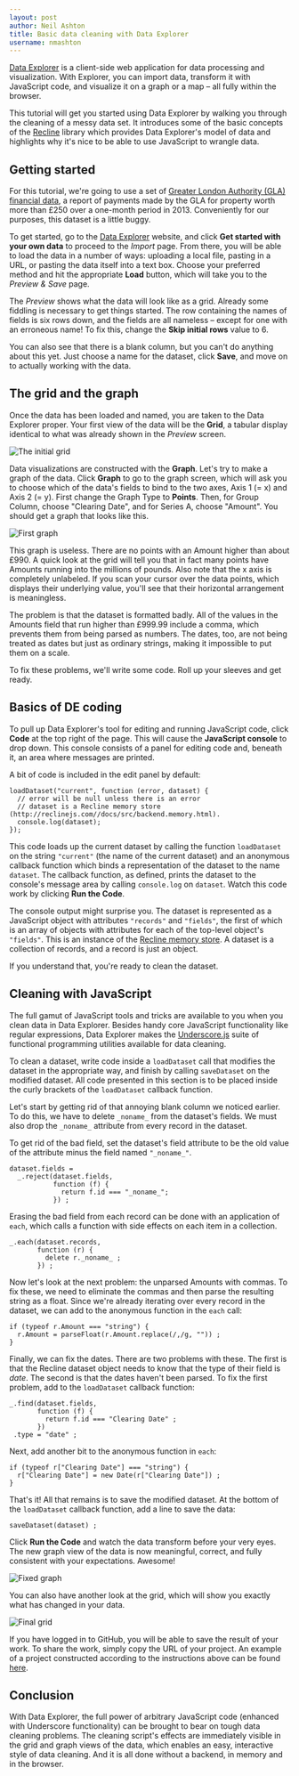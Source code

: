 ```yaml
---
layout: post
author: Neil Ashton
title: Basic data cleaning with Data Explorer
username: nmashton
---
```


[Data Explorer][dataexplorer] is a client-side web application for
data processing and visualization. With Explorer, you can import data,
transform it with JavaScript code, and visualize it on a graph or a map – all
fully within the browser.

This tutorial will get you started using Data Explorer by walking you through
the cleaning of a messy data set. It introduces some of the basic concepts of
the [Recline][recline] library which provides Data Explorer's model of data
and highlights why it's nice to be able to use JavaScript to wrangle data.

[dataexplorer]: http://explorer.okfnlabs.org/
[recline]: http://okfnlabs.org/recline/
[exchange]: https://github.com/okfn/dataexplorer/issues/127

## Getting started

For this tutorial, we're going to use a set of [Greater London Authority (GLA) financial data][dataset],
a report of payments made by the GLA for property worth more than £250 over a one-month
period in 2013. Conveniently for our purposes, this dataset is a little buggy.

[dataset]: http://static.london.gov.uk/gla/expenditure/docs/2012-13-P12-250.csv

To get started, go to the [Data Explorer][dataexplorer] website, and click **Get
started with your own data** to proceed to the *Import* page. From there, you will be
able to load the data in a number of ways: uploading a local file, pasting in a URL, or
pasting the data itself into a text box. Choose your preferred method and hit the appropriate
**Load** button, which will take you to the *Preview & Save* page.

The *Preview* shows what the data will look like as a grid. Already some
fiddling is necessary to get things started. The row containing the names of fields is six rows
down, and the fields are all nameless – except for one with an erroneous name! To fix this,
change the **Skip initial rows** value to 6.

You can also see that there is a blank column, but you can't do anything about this yet.
Just choose a name for the dataset, click **Save**, and move on to actually working with the data.


## The grid and the graph

Once the data has been loaded and named, you are taken to the Data Explorer proper. Your
first view of the data will be the **Grid**, a tabular display identical to what was already
shown in the *Preview* screen.

![The initial grid](http://i.imgur.com/B48sGc9.png)

Data visualizations are constructed with the **Graph**. Let's try to make a graph
of the data. Click **Graph** to go to the graph screen, which will ask you to choose
which of the data's fields to bind to the two axes, Axis 1 (= x) and Axis 2 (= y). First
change the Graph Type to **Points**. Then, for Group Column, choose "Clearing Date", and
for Series A, choose "Amount". You should get a graph that looks like this.

![First graph](http://i.imgur.com/NDPFkLN.png)

This graph is useless. There are no points with an Amount higher than about £990.
A quick look at the grid will tell you that in fact many points have Amounts
running into the millions of pounds. Also note that the x axis is completely unlabeled. If you scan
your cursor over the data points, which displays their underlying value, you'll see that
their horizontal arrangement is meaningless.

The problem is that the dataset is formatted badly. All of the values in the Amounts field
that run higher than £999.99 include a comma, which prevents them from being parsed as
numbers. The dates, too, are not being treated as dates but just as ordinary strings,
making it impossible to put them on a scale.

To fix these problems, we'll write some code. Roll up your sleeves and get ready.


## Basics of DE coding

To pull up Data Explorer's tool for editing and running JavaScript code, click **Code**
at the top right of the page. This will cause the **JavaScript console** to drop down.
This console consists of a panel for editing code and, beneath it, an area where
messages are printed.

A bit of code is included in the edit panel by default:

    loadDataset("current", function (error, dataset) {
      // error will be null unless there is an error
      // dataset is a Recline memory store (http://reclinejs.com//docs/src/backend.memory.html).
      console.log(dataset);
    });

This code loads up the current dataset by calling the function `loadDataset`
on the string `"current"` (the name of the current dataset) and an anonymous
callback function which binds a representation of the dataset to the name `dataset`.
The callback function, as defined, prints the dataset to the console's
message area by calling `console.log` on `dataset`.
Watch this code work by clicking **Run the Code**.

The console output might surprise you. The dataset is represented as a JavaScript
object with attributes `"records"` and `"fields"`, the first of which is an array
of objects with attributes for each of the top-level object's `"fields"`. This is
an instance of the [Recline memory store][memorystore]. A dataset is a collection
of records, and a record is just an object.

[memorystore]: http://reclinejs.com//docs/src/backend.memory.html

If you understand that, you're ready to clean the dataset.


## Cleaning with JavaScript

The full gamut of JavaScript tools and tricks are available to you when you
clean data in Data Explorer. Besides handy core JavaScript functionality like
regular expressions, Data Explorer makes the [Underscore.js](http://underscorejs.org)
suite of functional programming utilities available for data cleaning.

To clean a dataset, write code inside a `loadDataset` call that modifies the dataset
in the appropriate way, and finish by calling `saveDataset` on the modified dataset.
All code presented in this section is to be placed inside the curly brackets of the `loadDataset`
callback function.

Let's start by getting rid of that annoying blank column we noticed earlier. To do this,
we have to delete `_noname_` from the dataset's fields. We must also drop the `_noname_`
attribute from every record in the dataset.

To get rid of the bad field, set the dataset's field attribute to be the old value
of the attribute minus the field named `"_noname_"`.

    dataset.fields = 
      _.reject(dataset.fields,
               function (f) {
                 return f.id === "_noname_";
               }) ;

Erasing the bad field from each record can be done with an application of `each`,
which calls a function with side effects on each item in a collection.

    _.each(dataset.records,
           function (r) {
             delete r._noname_ ;
           }) ;

Now let's look at the next problem: the unparsed Amounts with commas. To fix these,
we need to eliminate the commas and then parse the resulting string as a float.
Since we're already iterating over every record in the dataset, we can add to the
anonymous function in the `each` call:

    if (typeof r.Amount === "string") {
      r.Amount = parseFloat(r.Amount.replace(/,/g, "")) ;
    }

Finally, we can fix the dates. There are two problems with these. The first is that
the Recline dataset object needs to know that the type of their field is *date*.
The second is that the dates haven't been parsed. To fix the first problem, add
to the `loadDataset` callback function:

    _.find(dataset.fields,
           function (f) {
             return f.id === "Clearing Date" ;
           })
     .type = "date" ;

Next, add another bit to the anonymous function in `each`:

    if (typeof r["Clearing Date"] === "string") {
      r["Clearing Date"] = new Date(r["Clearing Date"]) ;
    }

That's it! All that remains is to save the modified dataset. At the bottom of
the `loadDataset` callback function, add a line to save the data:

    saveDataset(dataset) ;

Click **Run the Code** and watch the data transform before your very eyes.
The new graph view of the data is now meaningful, correct, and fully consistent
with your expectations. Awesome!

![Fixed graph](http://i.imgur.com/Bl1cxL8.png)

You can also have another look at the grid, which will show you exactly what
has changed in your data.

![Final grid](http://i.imgur.com/WfQxGdV.png)

If you have logged in to GitHub, you will be able to save the result of your
work. To share the work, simply copy the URL of your project. An example of
a project constructed according to the instructions above can be found [here][project].

[project]: http://explorer.okfnlabs.org/#nmashton/e4f4ab6a21471e1aa1b8/view/graph


## Conclusion

With Data Explorer, the full power of arbitrary JavaScript code (enhanced
with Underscore functionality) can be brought to bear on tough data cleaning
problems. The cleaning script's effects are immediately visible in the grid
and graph views of the data, which enables an easy, interactive style of data
cleaning. And it is all done without a backend, in memory and in the browser.



